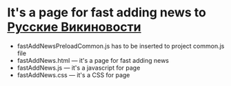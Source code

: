 # It's a page for fast adding news to [Русские Викиновости](https://ru.wikinews.org)

* fastAddNewsPreloadCommon.js has to be inserted to project common.js file
* fastAddNews.html — it's a page for fast adding news
* fastAddNews.js — it's a javascript for page
* fastAddNews.css — it's a CSS for page